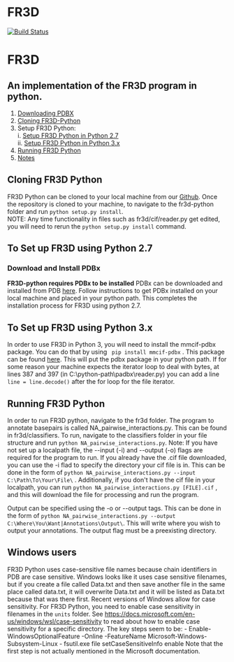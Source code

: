 # FR3D #

[![Build Status](https://api.travis-ci.org/BGSU-RNA/fr3d-python.png?branch=develop)](https://travis-ci.org/BGSU-RNA/fr3d-python)

# FR3D 
## An implementation of the FR3D program in python. 
1. [Downloading PDBX](#download-and-install-pdbx)
2. [Cloning FR3D-Python](#cloning-fr3d-python)
3. Setup FR3D Python:  
	  i. [Setup FR3D Python in Python 2.7](#to-setup-fr3d-using-python-27)   
	  ii. [Setup FR3D Python in Python 3.x](#to-setup-fr3d-using-python-3x)  
4. [Running FR3D Python](#running-fr3d-python)
5. [Notes](#notes)


## Cloning FR3D Python
FR3D Python can be cloned to your local machine from our [Github](https://github.com/BGSU-RNA/fr3d-python).  Once the repository is cloned to your machine, to navigate to the fr3d-python folder and run ```python setup.py install```. <br>
NOTE: Any time functionality in files such as fr3d/cif/reader.py get edited, you will need to rerun the ```python setup.py install``` command.

## To Set up FR3D using Python 2.7
### Download and Install PDBx
**FR3D-python requires PDBx to be installed**
PDBx can be downloaded and installed from PDB [here](https://mmcif.wwpdb.org/docs/sw-examples/python/html/). Follow instructions to get PDBx installed on your local machine and placed in your python path. This completes the installation process for FR3D using python 2.7. 

## To Set up FR3D using Python 3.x
In order to use FR3D in Python 3, you will need to install the mmcif-pdbx package. 
You can do that by using ``` pip install mmcif-pdbx``` . This package can be found [here](https://pypi.org/project/mmcif-pdbx/).
This will put the pdbx package in your python path. If for some reason your machine expects the iterator loop to deal with bytes, at lines 387 and 397 (in C:\python-path\padbx\reader.py) you can add a line ``` line = line.decode() ``` after the for loop for the file iterator. 

## Running FR3D Python
In order to run FR3D python, navigate to the fr3d folder. 
The program to annotate basepairs is called NA_pairwise_interactions.py.
This can be found in fr3d/classifiers.
To run, navigate to the classifiers folder in your file structure and run ```python NA_pairwise_interactions.py```. 
Note: If you have not set up a localpath file, the --input (-i) and --output (-o) flags are required for the program to run. 
If you already have the .cif file downloaded, you can use the -i flad to specify the directory your cif file is in. This can be done in the form of ``` python NA_pairwise_interactions.py --input C:\Path\To\Your\File\ ``` . Additionally, if you don't have the cif file in your localpath, you can run ``` python NA_pairwise_interactions.py [FILE].cif ``` , and this will download the file for processing and run the program. 

Output can be specified using the -o or --output tags. This can be done in the form of ``` python NA_pairwise_interactions.py --output C:\Where\You\Want|Annotations\Output\ ```. This will write where you wish to output your annotations. The output flag must be a preexisting directory. 

## Windows users
FR3D Python uses case-sensitive file names because chain identifiers in PDB are case sensitive.
Windows looks like it uses case sensitive filenames, but if you create a file called Data.txt and then save another file in the same place called data.txt, it will overwrite Data.txt and it will be listed as Data.txt because that was there first.
Recent versions of Windows allow for case sensitivity.
For FR3D Python, you need to enable case sensitivity in filenames in the ```units``` folder.
See https://docs.microsoft.com/en-us/windows/wsl/case-sensitivity to read about how to enable case sensitivity for a specific directory.
The key steps seem to be:
	- Enable-WindowsOptionalFeature -Online -FeatureName Microsoft-Windows-Subsystem-Linux
	- fsutil.exe file setCaseSensitiveInfo <path to folder> enable
Note that the first step is not actually mentioned in the Microsoft documentation.

